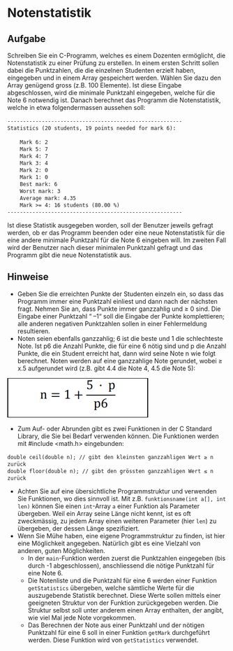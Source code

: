 # Notenstatistik
## Aufgabe
Schreiben Sie ein C-Programm, welches es einem Dozenten ermöglicht, die Notenstatistik zu
einer Prüfung zu erstellen. In einem ersten Schritt sollen dabei die Punktzahlen, die die einzelnen Studenten erzielt haben, eingegeben und in einem Array gespeichert werden. Wählen
Sie dazu den Array genügend gross (z.B. 100 Elemente). Ist diese Eingabe abgeschlossen,
wird die minimale Punktzahl eingegeben, welche für die Note 6 notwendig ist. Danach berechnet das Programm die Notenstatistik, welche in etwa folgendermassen aussehen soll:
```
--------------------------------------------------------
Statistics (20 students, 19 points needed for mark 6):

    Mark 6: 2
    Mark 5: 7
    Mark 4: 7
    Mark 3: 4
    Mark 2: 0
    Mark 1: 0
    Best mark: 6
    Worst mark: 3
    Average mark: 4.35
    Mark >= 4: 16 students (80.00 %)
--------------------------------------------------------
```

Ist diese Statistik ausgegeben worden, soll der Benutzer jeweils gefragt werden, ob er das
Programm beenden oder eine neue Notenstatistik für die eine andere minimale Punktzahl für
die Note 6 eingeben will. Im zweiten Fall wird der Benutzer nach dieser minimalen Punktzahl
gefragt und das Programm gibt die neue Notenstatistik aus.

## Hinweise
- Geben Sie die erreichten Punkte der Studenten einzeln ein, so dass das Programm
immer eine Punktzahl einliest und dann nach der nächsten fragt. Nehmen Sie an, dass
Punkte immer ganzzahlig und ≥ 0 sind. Die Eingabe einer Punktzahl “ –1“ soll die Eingabe der Punkte komplettieren; alle anderen negativen Punktzahlen sollen in einer
Fehlermeldung resultieren.
- Noten seien ebenfalls ganzzahlig; 6 ist die beste und 1 die schlechteste Note. Ist p6
die Anzahl Punkte, die für eine 6 nötig sind und p die Anzahl Punkte, die ein Student
erreicht hat, dann wird seine Note n wie folgt berechnet.
Noten werden auf eine ganzzahlige Note gerundet, wobei ≥ x.5 aufgerundet wird (z.B.
gibt 4.4 die Note 4, 4.5 die Note 5):

![Picture 1](imgs/picture_1.png)

- Zum Auf- oder Abrunden gibt es zwei Funktionen in der C Standard Library, die Sie bei
Bedarf verwenden können. Die Funktionen werden mit #include <math.h> eingebunden: 
```
double ceil(double n); // gibt den kleinsten ganzzahligen Wert ≥ n zurück
double floor(double n); // gibt den grössten ganzzahligen Wert ≤ n zurück
```
- Achten Sie auf eine übersichtliche Programmstruktur und verwenden Sie Funktionen, wo dies sinnvoll ist. Mit z.B. `funktionsname(int a[], int len)` können Sie einen `int`-Array `a` einer Funktion als Parameter übergeben. Weil ein Array seine Länge nicht kennt, ist es oft zweckmässig, zu jedem Array einen weiteren Parameter (hier
`len`) zu übergeben, der dessen Länge spezifiziert.
- Wenn Sie Mühe haben, eine eigene Programmstruktur zu finden, ist hier eine Möglichkeit angegeben. Natürlich gibt es eine Vielzahl von anderen, guten Möglichkeiten.
  - In der `main`-Funktion werden zuerst die Punktzahlen eingegeben (bis durch -1 abgeschlossen), anschliessend die nötige Punktzahl für eine Note 6.
  - Die Notenliste und die Punktzahl für eine 6 werden einer Funktion `getStatistics` übergeben, welche sämtliche Werte für die auszugebende Statistik berechnet. Diese Werte sollen mittels einer geeigneten Struktur von der Funktion zurückgegeben werden. Die Struktur selbst soll unter anderem einen Array enthalten, der angibt, wie viel Mal jede Note vorgekommen.
  - Das Berechnen der Note aus einer Punktzahl und der nötigen Punktzahl für eine 6 soll in einer Funktion `getMark` durchgeführt werden. Diese Funktion wird von `getStatistics` verwendet.